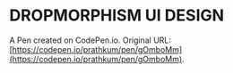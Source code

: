 # DROPMORPHISM UI DESIGN

A Pen created on CodePen.io. Original URL: [https://codepen.io/prathkum/pen/gOmboMm](https://codepen.io/prathkum/pen/gOmboMm).


